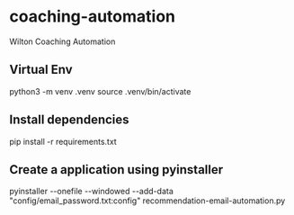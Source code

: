 # coaching-automation
Wilton Coaching Automation

## Virtual Env
python3 -m venv .venv
source .venv/bin/activate

## Install dependencies
pip install -r requirements.txt

## Create a application using pyinstaller
pyinstaller --onefile --windowed --add-data "config/email_password.txt:config" recommendation-email-automation.py


